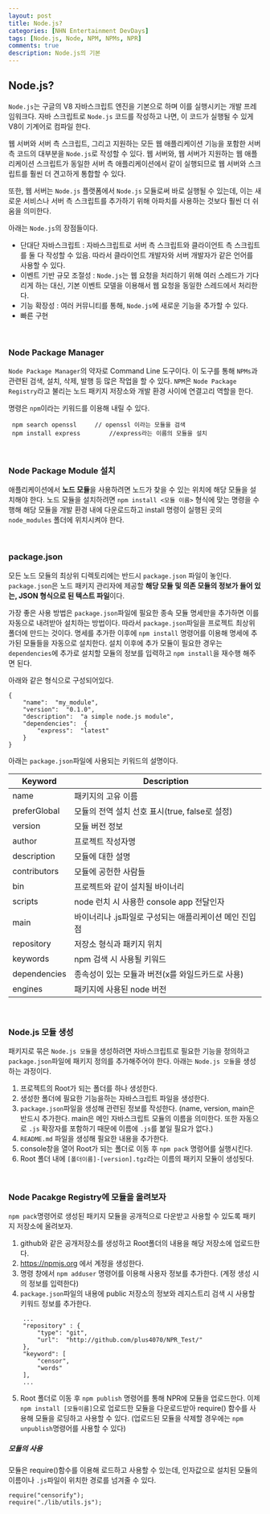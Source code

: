 ```yaml
---
layout: post
title: Node.js?
categories: [NHN Entertainment DevDays]
tags: [Node.js, Node, NPM, NPMs, NPR]
comments: true
description: Node.js의 기본
---
```


## Node.js? ##

`Node.js`는 구글의 V8 자바스크립트 엔진을 기본으로 하며 이를 실행시키는 개발 프레임워크다. 자바 스크립트로 `Node.js` 코드를 작성하고 나면, 이 코드가 실행될 수 있게 V8이 기계어로 컴파일 한다. 

웹 서버와 서버 측 스크립트, 그리고 지원하는 모든 웹 애플리케이션 기능을 포함한 서버 측 코드의 대부분을 `Node.js`로 작성할 수 있다. 웹 서버와, 웹 서버가 지원하는 웹 애플리케이션 스크립트가 동일한 서버 측 애플리케이션에서 같이 실행되므로 웹 서버와 스크립트를 훨씬 더 견고하게 통합할 수 있다.

또한, 웹 서버는 `Node.js` 플랫폼에서 `Node.js` 모듈로써 바로 실행될 수 있는데, 이는 새로운 서비스나 서버 측 스크립트를 추가하기 위해 아파치를 사용하는 것보다 훨씬 더 쉬움을 의미한다.

아래는 `Node.js`의 장점들이다.

- 단대단 자바스크립트
	: 자바스크립트로 서버 측 스크립트와 클라이언트 측 스크립트를 둘 다 작성할 수 있음. 따라서 클라이언트 개발자와 서버 개발자가 같은 언어를 사용할 수 있다.
- 이벤트 기반 규모 조절성 
	: `Node.js`는 웹 요청을 처리하기 위해 여러 스레드가 기다리게 하는 대신, 기본 이벤트 모델을 이용해서 웹 요청을 동일한 스레드에서 처리한다.
- 기능 확장성
	: 여러 커뮤니티를 통해, `Node.js`에 새로운 기능을 추가할 수 있다.
- 빠른 구현

<br>

### Node Package Manager ###

`Node Package Manager`의 약자로 Command Line 도구이다. 이 도구를 통해 `NPMs`과 관련된 검색, 설치, 삭제, 발행 등 많은 작업을 할 수 있다. `NPM`은 `Node Package Registry`라고 불리는 노드 패키지 저장소와 개발 환경 사이에 연결고리 역할을 한다. 

명령은 `npm`이라는 키워드를 이용해 내릴 수 있다.

```
 npm search openssl		// openssl 이라는 모듈을 검색
 npm install express		//express라는 이름의 모듈을 설치
```

<br>

### Node Package Module 설치 ###

애플리케이션에서 **노드 모듈**을 사용하려면 노드가 찾을 수 있는 위치에 해당 모듈을 설치해야 한다. 노드 모듈을 설치하려면 `npm install <모듈 이름>` 형식에 맞는 명령을 수행해 해당 모듈을 개발 환경 내에 다운로드하고 install 명령이 실행된 곳의 `node_modules` 폴더에 위치시켜야 한다.

<br>

### package.json ###

모든 노드 모듈의 최상위 디렉토리에는 반드시 `package.json` 파일이 놓인다. `package.json`은 노드 패키지 관리자에 제공할 **해당 모듈 및 의존 모듈의 정보가 들어 있는, JSON 형식으로 된 텍스트 파일**이다. 

가장 좋은 사용 방법은 `package.json`파일에 필요한 종속 모듈 명세만을 추가하면 이를 자동으로 내려받아 설치하는 방법이다. 따라서 `package.json`파일을 프로젝트 최상위 폴더에 만드는 것이다. 명세를 추가한 이후에 `npm install` 명령어를 이용해 명세에 추가된 모듈들을 자동으로 설치한다. 설치 이후에 추가 모듈이 필요한 경우는 `dependencies`에 추가로 설치할 모듈의 정보를 입력하고 `npm install`을 재수행 해주면 된다.

아래와 같은 형식으로 구성되어있다.

```
{
	"name":  "my_module",
    "version":  "0.1.0",
    "description":  "a simple node.js module",
    "dependencies":  {
    	"express":  "latest"
    }
}
```
아래는 `package.json`파일에 사용되는 키워드의 설명이다.

| Keyword  | Description |
| --- | --- |
| name | 패키지의 고유 이름 |
| preferGlobal | 모듈의 전역 설치 선호 표시(true, false로 설정) |
| version | 모듈 버전 정보 |
| author | 프로젝트 작성자명 |
| description | 모듈에 대한 설명 |
| contributors | 모듈에 공헌한 사람들 |
| bin | 프로젝트와 같이 설치될 바이너리 |
| scripts | node 런치 시 사용한 console app 전달인자 |
| main | 바이너리나 .js파일로 구성되는 애플리케이션 메인 진입점 |
| repository | 저장소 형식과 패키지 위치 |
| keywords | npm 검색 시 사용될 키워드 |
| dependencies | 종속성이 있는 모듈과 버전(x를 와일드카드로 사용) |
| engines | 패키지에 사용된 node 버전 |

<br>

### Node.js 모듈 생성 ###

패키지로 묶은 `Node.js 모듈`을 생성하려면 자바스크립트로 필요한 기능을 정의하고 `package.json`파일에 패키지 정의를 추가해주어야 한다. 아래는 `Node.js 모듈`을 생성하는 과정이다.

1. 프로젝트의 Root가 되는 폴더를 하나 생성한다.
2. 생성한 폴더에 필요한 기능을하는 자바스크립트 파일을 생성한다.
3. `package.json`파일을 생성해 관련된 정보를 작성한다. (name, version, main은 반드시 추가한다. main은 메인 자바스크립트 모듈의 이름을 의미한다. 또한 자동으로 `.js` 확장자를 포함하기 때문에 이름에 `.js`를 붙일 필요가 없다.)
4. `README.md` 파일을 생성해 필요한 내용을 추가한다.
5. console창을 열어 Root가 되는 폴더로 이동 후 `npm pack` 명령어를 실행시킨다.
6. Root 폴더 내에 `[폴더이름]-[version].tgz`라는 이름의 패키지 모듈이 생성됫다.

<br>

### Node Pacakge Registry에 모듈을 올려보자 ###

`npm pack`명령어로 생성된 패키지 모듈을 공개적으로 다운받고 사용할 수 있도록 패키지 저장소에 올려보자.

1. github와 같은 공개저장소를 생성하고 Root폴더의 내용을 해당 저장소에 업로드한다.
2. https://npmjs.org 에서 계정을 생성한다.
3. 명령 창에서 `npm adduser` 명령어를 이용해 사용자 정보를 추가한다. (계정 생성 시의 정보를 입력한다)
4. `package.json`파일의 내용에 public 저장소의 정보와 레지스트리 검색 시 사용할 키워드 정보를 추가한다.
	    
```
	...
	"repository" : {
    	"type": "git",
        "url":  "http://github.com/plus4070/NPR_Test/"
    },
    "keyword": [
    	"censor",
        "words"
    ],
    ...
```   

5. Root 폴더로 이동 후 `npm publish` 명령어를 통해 NPR에 모듈을 업로드한다. 이제 `npm install [모듈이름]`으로 업로드한 모듈을 다운로드받아 require() 함수를 사용해 모듈을 로딩하고 사용할 수 있다. (업로드된 모듈을 삭제할 경우에는 `npm unpublish`명령어를 사용할 수 있다)

##### 모듈의 사용 #####

모듈은 require()함수를 이용해 로드하고 사용할 수 있는데, 인자값으로 설치된 모듈의 이름이나 `.js`파일이 위치한 경로를 넘겨줄 수 있다.

```
require("censorify");
require("./lib/utils.js");

```